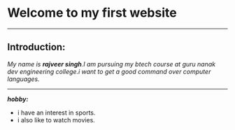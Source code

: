 # Welcome to my first website
---
## Introduction:
*My name is **rajveer singh**.I am pursuing my btech course at guru nanak dev engineering college.i want to get a good command over computer languages.*

---

***hobby:***
- i have an interest in sports.
- i also like to watch movies.

